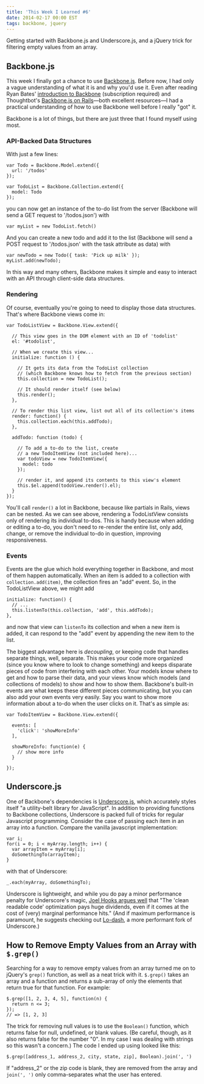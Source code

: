 ```yaml
---
title: 'This Week I Learned #6'
date: 2014-02-17 00:00 EST
tags: backbone, jquery
---
```


Getting started with Backbone.js and Underscore.js, and a jQuery trick for filtering empty values from an array.

<!--more-->

## Backbone.js

This week I finally got a chance to use [Backbone.js][1]. Before now, I had only a vague understanding of what it is and why you'd use it. Even after reading Ryan Bates' [introduction to Backbone][2] (subscription required) and Thoughtbot's [Backbone.js on Rails][3]—both excellent resources—I had a practical understanding of how to use Backbone well before I really "got" it.

Backbone is a lot of things, but there are just three that I found myself using most.

### API-Backed Data Structures

With just a few lines:

    var Todo = Backbone.Model.extend({
      url: '/todos'
    });

    var TodoList = Backbone.Collection.extend({
      model: Todo
    });

you can now get an instance of the to-do list from the server (Backbone will send a GET request to '/todos.json') with

    var myList = new TodoList.fetch()

And you can create a new todo and add it to the list (Backbone will send a POST request to '/todos.json' with the task attribute as data) with

    var newTodo = new Todo({ task: 'Pick up milk' });
    myList.add(newTodo);

In this way and many others, Backbone makes it simple and easy to interact with an API through client-side data structures.

### Rendering

Of course, eventually you're going to need to display those data structures. That's where Backbone views come in:

    var TodoListView = Backbone.View.extend({

      // This view goes in the DOM element with an ID of 'todolist'
      el: '#todolist',

      // When we create this view...
      initialize: function () {

        // It gets its data from the TodoList collection
        // (which Backbone knows how to fetch from the previous section)
        this.collection = new TodoList();

        // It should render itself (see below)
        this.render();
      },

      // To render this list view, list out all of its collection's items
      render: function() {
        this.collection.each(this.addTodo);
      },

      addTodo: function (todo) {

        // To add a to-do to the list, create
        // a new TodoItemView (not included here)...
        var todoView = new TodoItemView({
          model: todo
        });

        // render it, and append its contents to this view's element
        this.$el.append(todoView.render().el);
      }
    });

You'll call `render()` a lot in Backbone, because like partials in Rails, views can be nested. As we can see above, rendering a TodoListView consists only of rendering its individual to-dos. This is handy because when adding or editing a to-do, you don't need to re-render the entire list, only add, change, or remove the individual to-do in question, improving responsiveness.

### Events

Events are the glue which hold everything together in Backbone, and most of them happen automatically. When an item is added to a collection with `collection.add(item)`, the collection fires an "add" event. So, in the TodoListView above, we might add

    initialize: function() {
      // ...
      this.listenTo(this.collection, 'add', this.addTodo);
    },

and now that view can `listenTo` its collection and when a new item is added, it can respond to the "add" event by appending the new item to the list.

The biggest advantage here is *decoupling*, or keeping code that handles separate things, well, separate. This makes your code more organized (since you know where to look to change something) and keeps disparate pieces of code from interfering with each other. Your models know where to get and how to parse their data, and your views know which models (and collections of models) to show and how to show them. Backbone's built-in events are what keeps these different pieces communicating, but you can also add your own events very easily. Say you want to show more information about a to-do when the user clicks on it. That's as simple as:

    var TodoItemView = Backbone.View.extend({

      events: [
        'click': 'showMoreInfo'
      ],

      showMoreInfo: function(e) {
        // show more info
      }

    });

## Underscore.js

One of Backbone's dependencies is [Underscore.js][4], which accurately styles itself "a utility-belt library for JavaScript". In addition to providing functions to Backbone collections, Underscore is packed full of tricks for regular Javascript programming. Consider the case of passing each item in an array into a function. Compare the vanilla javascript implementation:

    var i;
    for(i = 0; i < myArray.length; i++) {
      var arrayItem = myArray[i];
      doSomethingTo(arrayItem);
    }

with that of Underscore:

    _.each(myArray, doSomethingTo);

Underscore is lightweight, and while you do pay a minor performance penalty for Underscore's magic, [Joel Hooks argues well][5] that "The 'clean readable code' optimization pays huge dividends, even if it comes at the cost of (very) marginal performance hits." (And if maximum performance is paramount, he suggests checking out [Lo-dash][6], a more performant fork of Underscore.)

## How to Remove Empty Values from an Array with `$.grep()`

Searching for a way to remove empty values from an array turned me on to jQuery's `grep()` function, as well as a neat trick with it. `$.grep()` takes an array and a function and returns a sub-array of only the elements that return true for that function. For example:

    $.grep([1, 2, 3, 4, 5], function(n) {
      return n <= 3;
    });
    // => [1, 2, 3]

The trick for removing null values is to use the `Boolean()` function, which returns false for null, undefined, or blank values. (Be careful, though, as it also returns false for the number "0". In my case I was dealing with strings so this wasn't a concern.) The code I ended up using looked like this:

    $.grep([address_1, address_2, city, state, zip], Boolean).join(', ')


If "address_2" or the zip code is blank, they are removed from the array and `join(', ')` only comma-separates what the user has entered.

 [1]: http://backbonejs.org/
 [2]: http://railscasts.com/episodes/323-backbone-on-rails-part-1?view=asciicast
 [3]: https://learn.thoughtbot.com/products/1-backbone-js-on-rails
 [4]: http://underscorejs.org/
 [5]: http://joelhooks.com/blog/2014/02/06/stop-writing-for-loops-start-using-underscorejs/
 [6]: http://lodash.com/
